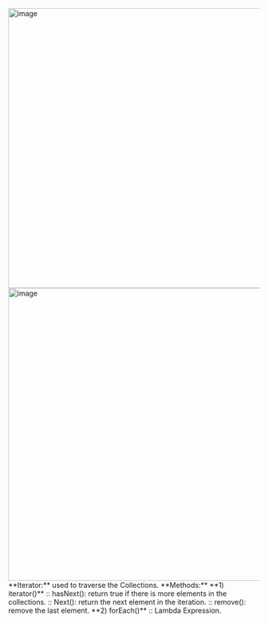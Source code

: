 <img width="1148" height="562" alt="image" src="https://github.com/user-attachments/assets/48193bca-046a-4fad-b88b-b86fd24dad45" />
<img width="1146" height="588" alt="image" src="https://github.com/user-attachments/assets/fe1365ad-9003-4cf0-b10b-2b643bfd670a" />
**Iterator:** used to traverse the Collections.
**Methods:**  **1) iterator()** :: hasNext(): return true if there is more elements in the collections.
                        :: Next(): return the next element in the iteration.
                        :: remove(): remove the last element.
          **2) forEach()**  ::  Lambda Expression. 
        
